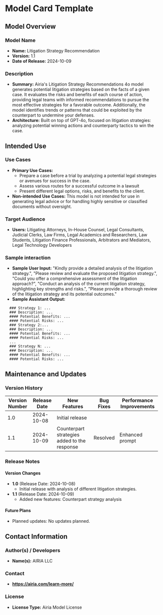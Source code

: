 # Model Card Template

## Model Overview

### Model Name
- **Name:** Litigation Strategy Recommendation
- **Version:** 1.1
- **Date of Release:** 2024-10-09

### Description
- **Summary:** Airia's Litigation Strategy Recommendations 4o model generates potential litigation strategies based on the facts of a given case. It evaluates the risks and benefits of each course of action, providing legal teams with informed recommendations to pursue the most effective strategies for a favorable outcome. Additionally, the model identifies trends or patterns that could be exploited by the counterpart to undermine your defenses.
- **Architecture:** Built on top of GPT-4o, focused on litigation strategies: analyzing potential winning actions and counterparty tactics to win the case.

## Intended Use

### Use Cases
- **Primary Use Cases:**
  - Prepare a case before a trial by analyzing a potential legal strategies or avenues for success in the case.
  - Assess various routes for a successful outcome in a lawsuit
  - Present different legal options, risks, and benefits to the client.
- **Non-intended Use Cases:** This model is not intended for use in generating legal advice or for handling highly sensitive or classified documents without oversight.

### Target Audience
- **Users:** Litigating Attorneys, In-House Counsel, Legal Consultants, Judicial Clerks, Law Firms, Legal Academics and Researchers, Law Students, Litigation Finance Professionals, Arbitrators and Mediators, Legal Technology Developers

### Sample interaction
- **Sample User Input:** "Kindly provide a detailed analysis of the litigation strategy.", "Please review and evaluate the proposed litigation strategy.", "Could you offer a comprehensive assessment of the litigation approach?", "Conduct an analysis of the current litigation strategy, highlighting key strengths and risks.", "Please provide a thorough review of the litigation strategy and its potential outcomes."
- **Sample Assistant Output:**
```
  ### Strategy 1: ...
  ### Description: ...
  #### Potential Benefits: ...
  #### Potential Risks: ...
  ### Strategy 2:...
  ### Description: ...
  #### Potential Benefits: ...
  #### Potential Risks: ...
  ...
  ### Strategy N: ...
  ### Description: ...
  #### Potential Benefits: ...
  #### Potential Risks: ...
```

## Maintenance and Updates

### Version History
| Version Number | Release Date | New Features                  | Bug Fixes                   | Performance Improvements     |
|----------------|--------------|-------------------------------|-----------------------------|------------------------------|
| 1.0            | 2024-10-08   | Initial release               |    |  |
| 1.1            | 2024-10-09   | Counterpart strategies added to the response    | Resolved        | Enhanced prompt |


### Release Notes
#### Version Changes
- **1.0** (Release Date: 2024-10-08)
  - Initial release with analysis of different litigation strategies.
- **1.1** (Release Date: 2024-10-09)
  - Added new features: Counterpart strategy analysis

#### Future Plans
- Planned updates: No updates planned.

## Contact Information

### Author(s) / Developers
- **Name(s):** AIRIA LLC

### Contact
- **https://airia.com/learn-more/** 

### License
- **License Type:** Airia Model License
